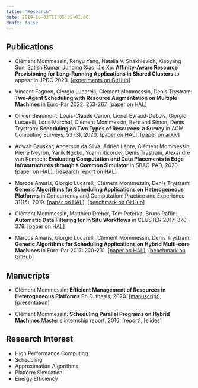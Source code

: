 ```yaml
---
title: "Research"
date: 2019-10-03T11:05:35+01:00
draft: false
---
```


## Publications

- Clément Mommessin, Renyu Yang, Natalia V. Shakhlevich, Xiaoyang Sun, Satish Kumar, Junqing Xiao, Jie Xu:
  **Affinity-Aware Resource Provisioning for Long-Running Applications in
Shared Clusters**
  to appear in JPDC 2023.
  [[experiments on GitHub](https://github.com/DSSGroup-Leeds/LRA-binpacking-expe)]

- Vincent Fagnon, Giorgio Lucarelli, Clément Mommessin, Denis Trystram:
  **Two-Agent Scheduling with Resource Augmentation on Multiple Machines**
  in Euro-Par 2022: 253-267.
  [[paper on HAL](https://hal.inria.fr/hal-03666851v1)]

- Olivier Beaumont, Louis-Claude Canon, Lionel Eyraud-Dubois, Giorgio Lucarelli, Loris Marchal, Clément Mommessin, Bertrand Simon, Denis Trystram:
  **Scheduling on Two Types of Resources: a Survey**
  in ACM Computing Surveys, 53 (3), 2020.
  [[paper on HAL](https://hal.inria.fr/hal-02432381v1)],
  [[paper on arXiv](https://arxiv.org/abs/1909.11365)]

- Adwait Bauskar, Anderson da Silva, Adrien Lebre, Clément Mommessin, Pierre Neyron, Yanik Ngoko, Yoann Ricordel, Denis Trystram, Alexandre van Kempen:
  **Evaluating Computation and Data Placements in Edge Infrastructures through a Common Simulator**
  in SBAC-PAD, 2020.
  [[paper on HAL](https://hal.inria.fr/hal-02915346)],
  [[research report on HAL](https://hal.inria.fr/hal-02153203)]

- Marcos Amaris, Giorgio Lucarelli, Clément Mommessin, Denis Trystram:
  **Generic Algorithms for Scheduling Applications on Heterogeneous Platforms**
  in Concurrency and Computation: Practice and Experience 31(15), 2019.
  [[paper on HAL](https://hal.inria.fr/hal-01896868)],
  [[benchmark on GitHub](https://github.com/marcosamaris/heterogeneous-SWF)]

- Clément Mommessin, Matthieu Dreher, Tom Peterka, Bruno Raffin:
  **Automatic Data Filtering for In Situ Workflows**
  in CLUSTER 2017: 370-378.
  [[paper on HAL](https://hal.inria.fr/hal-01581032)]

- Marcos Amaris, Giorgio Lucarelli, Clément Mommessin, Denis Trystram:
  **Generic Algorithms for Scheduling Applications on Hybrid Multi-core Machines**
  in Euro-Par 2017: 220-231.
  [[paper on HAL](https://hal.inria.fr/hal-01420798)],
  [[benchmark on GitHub](https://github.com/marcosamaris/heterogeneous-SWF)]

## Manucripts

- Clément Mommessin:
  **Efficient Management of Resources in Heterogeneous Platforms**
  Ph.D. thesis, 2020.
  [[manuscript](https://www.theses.fr/2020GRALM065)],
  [[presentation](/files/soutenance_thesis.pdf)]

- Clément Mommessin:
  **Scheduling Parallel Programs on Hybrid Machines**
  Master's internship report, 2016.
  [[report](/files/M2/report_M2_mommessin.pdf)],
  [[slides](/files/M2/slides_M2_mommessin.pdf)]


## Research Interest
- High Performance Computing
- Scheduling
- Approximation Algorithms
- Platform Simulation
- Energy Efficiency
